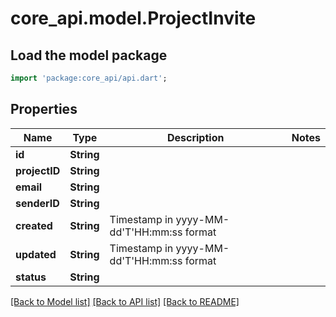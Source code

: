 # core_api.model.ProjectInvite

## Load the model package
```dart
import 'package:core_api/api.dart';
```

## Properties
Name | Type | Description | Notes
------------ | ------------- | ------------- | -------------
**id** | **String** |  | 
**projectID** | **String** |  | 
**email** | **String** |  | 
**senderID** | **String** |  | 
**created** | **String** | Timestamp in yyyy-MM-dd'T'HH:mm:ss format | 
**updated** | **String** | Timestamp in yyyy-MM-dd'T'HH:mm:ss format | 
**status** | **String** |  | 

[[Back to Model list]](../README.md#documentation-for-models) [[Back to API list]](../README.md#documentation-for-api-endpoints) [[Back to README]](../README.md)


